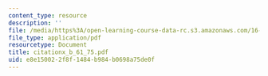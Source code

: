 ```yaml
---
content_type: resource
description: ''
file: /media/https%3A/open-learning-course-data-rc.s3.amazonaws.com/16-885j-aircraft-systems-engineering-fall-2004/e8e150022f8f1484b984b0698a75de0f_citationx_b_61_75.pdf
file_type: application/pdf
resourcetype: Document
title: citationx_b_61_75.pdf
uid: e8e15002-2f8f-1484-b984-b0698a75de0f
---
```

